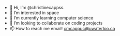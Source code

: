 - 👋 Hi, I’m @christinecappss
- 👀 I’m interested in space
- 🌱 I’m currently learning computer science
- 💞️ I’m looking to collaborate on coding projects
- 📫 How to reach me email! cmcappuc@uwaterloo.ca

<!---
christinecappss/christinecappss is a ✨ special ✨ repository because its `README.md` (this file) appears on your GitHub profile.
You can click the Preview link to take a look at your changes.
--->
